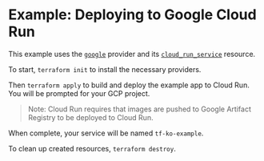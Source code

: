 # Example: Deploying to Google Cloud Run

This example uses the [`google`](https://registry.terraform.io/providers/hashicorp/google/latest/docs) provider and its [`cloud_run_service`](https://registry.terraform.io/providers/hashicorp/google/latest/docs/resources/cloud_run_service) resource.

To start, `terraform init` to install the necessary providers.

Then `terraform apply` to build and deploy the example app to Cloud Run.
You will be prompted for your GCP project.

> Note: Cloud Run requires that images are pushed to Google Artifact Registry to be deployed to Cloud Run.

When complete, your service will be named `tf-ko-example`.

To clean up created resources, `terraform destroy`.
